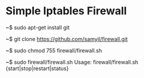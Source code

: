 # Simple Iptables Firewall

~$ sudo apt-get install git

~$ git clone https://github.com/samyil/firewall.git

~$ sudo chmod 755 firewall/firewall.sh

~$ sudo firewall/firewall.sh
Usage: firewall/firewall.sh {start|stop|restart|status}

